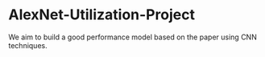 # AlexNet-Utilization-Project
We aim to build a good performance model based on the paper using CNN techniques.
